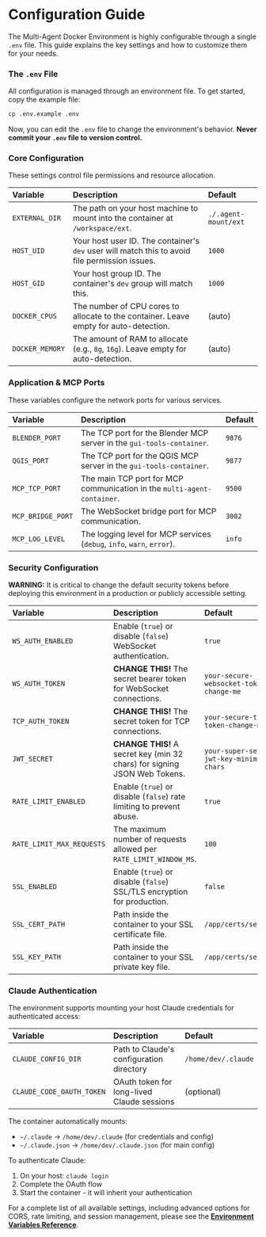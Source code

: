 # Configuration Guide

The Multi-Agent Docker Environment is highly configurable through a single `.env` file. This guide explains the key settings and how to customize them for your needs.

### The `.env` File

All configuration is managed through an environment file. To get started, copy the example file:

```bash
cp .env.example .env
```

Now, you can edit the `.env` file to change the environment's behavior. **Never commit your `.env` file to version control.**

### Core Configuration

These settings control file permissions and resource allocation.

| Variable | Description | Default |
| :--- | :--- | :--- |
| `EXTERNAL_DIR` | The path on your host machine to mount into the container at `/workspace/ext`. | `./.agent-mount/ext` |
| `HOST_UID` | Your host user ID. The container's `dev` user will match this to avoid file permission issues. | `1000` |
| `HOST_GID` | Your host group ID. The container's `dev` group will match this. | `1000` |
| `DOCKER_CPUS` | The number of CPU cores to allocate to the container. Leave empty for auto-detection. | (auto) |
| `DOCKER_MEMORY` | The amount of RAM to allocate (e.g., `8g`, `16g`). Leave empty for auto-detection. | (auto) |

### Application & MCP Ports

These variables configure the network ports for various services.

| Variable | Description | Default |
| :--- | :--- | :--- |
| `BLENDER_PORT` | The TCP port for the Blender MCP server in the `gui-tools-container`. | `9876` |
| `QGIS_PORT` | The TCP port for the QGIS MCP server in the `gui-tools-container`. | `9877` |
| `MCP_TCP_PORT` | The main TCP port for MCP communication in the `multi-agent-container`. | `9500` |
| `MCP_BRIDGE_PORT` | The WebSocket bridge port for MCP communication. | `3002` |
| `MCP_LOG_LEVEL` | The logging level for MCP services (`debug`, `info`, `warn`, `error`). | `info` |

### Security Configuration

**WARNING:** It is critical to change the default security tokens before deploying this environment in a production or publicly accessible setting.

| Variable | Description | Default |
| :--- | :--- | :--- |
| `WS_AUTH_ENABLED` | Enable (`true`) or disable (`false`) WebSocket authentication. | `true` |
| `WS_AUTH_TOKEN` | **CHANGE THIS!** The secret bearer token for WebSocket connections. | `your-secure-websocket-token-change-me` |
| `TCP_AUTH_TOKEN` | **CHANGE THIS!** The secret token for TCP connections. | `your-secure-tcp-token-change-me` |
| `JWT_SECRET` | **CHANGE THIS!** A secret key (min 32 chars) for signing JSON Web Tokens. | `your-super-secret-jwt-key-minimum-32-chars` |
| `RATE_LIMIT_ENABLED`| Enable (`true`) or disable (`false`) rate limiting to prevent abuse. | `true` |
| `RATE_LIMIT_MAX_REQUESTS` | The maximum number of requests allowed per `RATE_LIMIT_WINDOW_MS`. | `100` |
| `SSL_ENABLED` | Enable (`true`) or disable (`false`) SSL/TLS encryption for production. | `false` |
| `SSL_CERT_PATH` | Path inside the container to your SSL certificate file. | `/app/certs/server.crt` |
| `SSL_KEY_PATH` | Path inside the container to your SSL private key file. | `/app/certs/server.key` |

### Claude Authentication

The environment supports mounting your host Claude credentials for authenticated access:

| Variable | Description | Default |
| :--- | :--- | :--- |
| `CLAUDE_CONFIG_DIR` | Path to Claude's configuration directory | `/home/dev/.claude` |
| `CLAUDE_CODE_OAUTH_TOKEN` | OAuth token for long-lived Claude sessions | (optional) |

The container automatically mounts:
- `~/.claude` → `/home/dev/.claude` (for credentials and config)
- `~/.claude.json` → `/home/dev/.claude.json` (for main config)

To authenticate Claude:
1. On your host: `claude login`
2. Complete the OAuth flow
3. Start the container - it will inherit your authentication

For a complete list of all available settings, including advanced options for CORS, rate limiting, and session management, please see the **[Environment Variables Reference](../reference/01-environment-variables.md)**.